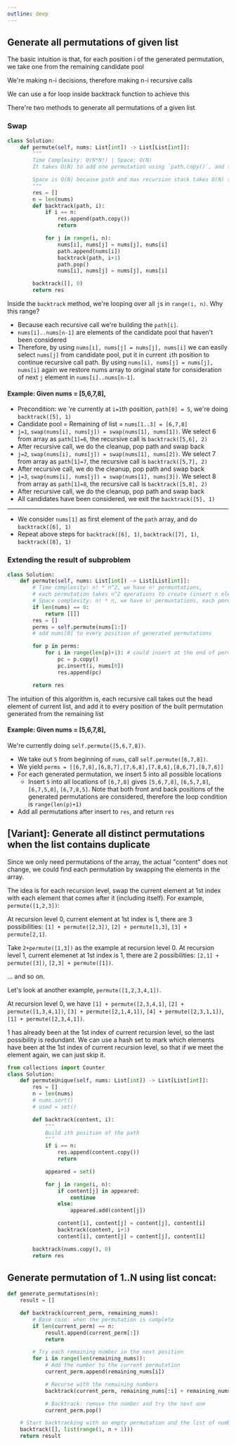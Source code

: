 ```yaml
---
outline: deep
---
```

## Generate all permutations of given list
The basic intuition is that, for each position i of the generated permutation, we take one from the remaining candidate pool

We're making n-i decisions, therefore making n-i recursive calls

We can use a for loop inside backtrack function to achieve this

There're two methods to generate all permutations of a given list
### Swap

```python
class Solution:
    def permute(self, nums: List[int]) -> List[List[int]]:
        """
        Time Complexity: O(N*N!) | Space: O(N)
        It takes O(N) to add one permutation using `path.copy()`, and there're O(N!) permutations in total

        Space is O(N) because path and max recursion stack takes O(N) space
        """
        res = []
        n = len(nums)
        def backtrack(path, i):
            if i == n:
                res.append(path.copy())
                return

            for j in range(i, n):
                nums[i], nums[j] = nums[j], nums[i]
                path.append(nums[i])
                backtrack(path, i+1)
                path.pop()
                nums[i], nums[j] = nums[j], nums[i]

        backtrack([], 0)
        return res
```
Inside the `backtrack` method, we're looping over all `j`s in `range(i, n)`. Why this range?
- Because each recursive call we're building the `path[i]`.
- `nums[i]..nums[n-1]` are elements of the candidate pool that haven't been considered
- Therefore, by using `nums[i], nums[j] = nums[j], nums[i]` we can easily select `nums[j]` from candidate pool, put it in current `i`th position to continue recursive call path. By using `nums[i], nums[j] = nums[j], nums[i]` again we restore nums array to original state for consideration of next `j` element in `nums[i]..nums[n-1]`.

#### Example: Given nums = [5,6,7,8],
- Precondition: we 're currently at `i=1`th position, `path[0] = 5`, we're doing `backtrack([5], 1)`
- Candidate pool = Remaining of list = `nums[1..3] = [6,7,8]`
- `j=1`, `swap(nums[i], nums[j]) = swap(nums[1], nums[1])`. We select 6 from array as `path[1]=6`, the recursive call is `backtrack([5,6], 2)`
- After recursive call, we do the cleanup, pop path and swap back
- `j=2`, `swap(nums[i], nums[j]) = swap(nums[1], nums[2])`. We select 7 from array as `path[1]=7`, the recursive call is `backtrack([5,7], 2)`
- After recursive call, we do the cleanup, pop path and swap back
- `j=3`, `swap(nums[i], nums[j]) = swap(nums[1], nums[3])`. We select 8 from array as `path[1]=8`, the recursive call is `backtrack([5,8], 2)`
- After recursive call, we do the cleanup, pop path and swap back
- All candidates have been considered, we exit the `backtrack([5], 1)`
---
- We consider `nums[1]` as first element of the `path` array, and do `backtrack([6], 1)`
- Repeat above steps for `backtrack([6], 1)`, `backtrack([7], 1)`, `backtrack([8], 1)`

### Extending the result of subproblem
```python
class Solution:
    def permute(self, nums: List[int]) -> List[List[int]]:
        # Time complexity: n! * n^2, we have n! permuntations,
        # each permutation takes n^2 operations to create (insert n elements to n positions)
        # Space complexity: n! * n, we have n! permuntations, each permutation has length n
        if len(nums) == 0:
            return [[]]
        res = []
        perms = self.permute(nums[1:])
        # add nums[0] to every position of generated permutations

        for p in perms:
            for i in range(len(p)+1): # could insert at the end of permutation
                pc = p.copy()
                pc.insert(i, nums[0])
                res.append(pc)

        return res
```
The intuition of this algorithm is, each recursive call takes out the head element of current list, and add it to every position of the built permutation generated from the remaining list

#### Example: Given nums = [5,6,7,8],
We're currently doing `self.permute([5,6,7,8])`.
- We take out `5` from beginning of `nums`, call `self.permute([6,7,8])`.
- We yield `perms = [[6,7,8],[6,8,7],[7,6,8],[7,8,6],[8,6,7],[8,7,6]]`
- For each generated permutation, we insert 5 into all possible locations
    - Insert `5` into all locations of `[6,7,8]` gives `[5,6,7,8]`, `[6,5,7,8]`, `[6,7,5,8]`, `[6,7,8,5]`. Note that both front and back positions of the generated permutations are considered, therefore the loop condition is `range(len(p)+1)`
- Add all permutations after insert to `res`, and return `res`


## [Variant]: Generate all distinct permutations when the list contains duplicate
Since we only need permutations of the array, the actual "content" does not change, we could find each permutation by swapping the elements in the array.

The idea is for each recursion level, swap the current element at 1st index with each element that comes after it (including itself). For example, `permute([1,2,3])`:

At recursion level 0, current element at 1st index is 1, there are 3 possibilities: `[1] + permute([2,3])`, `[2] + permute[1,3]`, `[3] + permute[2,1]`.

Take `2+permute([1,3])` as the example at recursion level 0. At recursion level 1, current elemenet at 1st index is 1, there are 2 possibilities: `[2,1] + permute([3])`, `[2,3] + permute([1])`.

... and so on.

Let's look at another example, `permute([1,2,3,4,1])`.

At recursion level 0, we have `[1] + permute([2,3,4,1]`, `[2] + permute([1,3,4,1])`, `[3] + permute([2,1,4,1])`, `[4] + permute([2,3,1,1])`, `[1] + permute([2,3,4,1])`.

1 has already been at the 1st index of current recursion level, so the last possibility is redundant. We can use a hash set to mark which elements have been at the 1st index of current recursion level, so that if we meet the element again, we can just skip it.
```python
from collections import Counter
class Solution:
    def permuteUnique(self, nums: List[int]) -> List[List[int]]:
        res = []
        n = len(nums)
        # nums.sort()
        # used = set()

        def backtrack(content, i):
            """
            Build ith position of the path
            """
            if i == n:
                res.append(content.copy())
                return

            appeared = set()

            for j in range(i, n):
                if content[j] in appeared:
                    continue
                else:
                    appeared.add(content[j])

                content[i], content[j] = content[j], content[i]
                backtrack(content, i+1)
                content[i], content[j] = content[j], content[i]

        backtrack(nums.copy(), 0)
        return res
```

## Generate permutation of 1..N using list concat:
```python
def generate_permutations(n):
    result = []

    def backtrack(current_perm, remaining_nums):
        # Base case: when the permutation is complete
        if len(current_perm) == n:
            result.append(current_perm[:])
            return

        # Try each remaining number in the next position
        for i in range(len(remaining_nums)):
            # Add the number to the current permutation
            current_perm.append(remaining_nums[i])

            # Recurse with the remaining numbers
            backtrack(current_perm, remaining_nums[:i] + remaining_nums[i+1:])

            # Backtrack: remove the number and try the next one
            current_perm.pop()

    # Start backtracking with an empty permutation and the list of numbers from 1 to n
    backtrack([], list(range(1, n + 1)))
    return result
```
